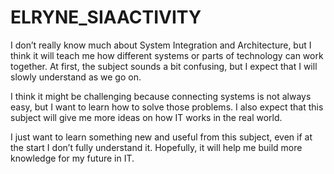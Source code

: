 # ELRYNE_SIAACTIVITY

I don’t really know much about System Integration and Architecture, but I think it will teach me how different systems or parts of technology can work together. At first, the subject sounds a bit confusing, but I expect that I will slowly understand as we go on.

I think it might be challenging because connecting systems is not always easy, but I want to learn how to solve those problems. I also expect that this subject will give me more ideas on how IT works in the real world.

I just want to learn something new and useful from this subject, even if at the start I don’t fully understand it. Hopefully, it will help me build more knowledge for my future in IT.
